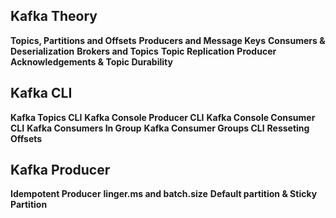 <h2>Kafka Theory</h2>
<b>Topics, Partitions and Offsets</b>
<b>Producers and Message Keys</b>
<b>Consumers & Deserialization</b>
<b>Brokers and Topics</b>
<b>Topic Replication</b>
<b>Producer Acknowledgements & Topic Durability</b>


<h2>Kafka CLI</h2>
<b>Kafka Topics CLI</b>
<b>Kafka Console Producer CLI</b>
<b>Kafka Console Consumer CLI</b>
<b>Kafka Consumers In Group</b>
<b>Kafka Consumer Groups CLI</b>
<b>Resseting Offsets</b>

<h2>Kafka Producer</h2>
<b>Idempotent Producer</b>
<b>linger.ms and batch.size</b>
<b>Default partition & Sticky Partition</b>





